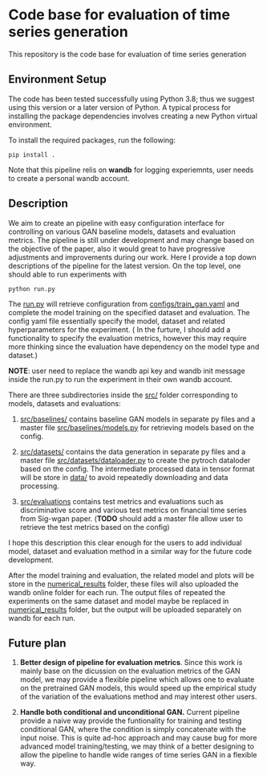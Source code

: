 Code base for evaluation of time series generation 
========================================

This repository is the code base for evaluation of time series generation 

## Environment Setup
The code has been tested successfully using Python 3.8; thus we suggest using this version or a later version of Python. A typical process for installing the package dependencies involves creating a new Python virtual environment.

To install the required packages, run the following:
```console
pip install .
```
Note that this pipeline relis on **wandb** for logging experiemnts, user needs to create a personal wandb account. 

## Description 

 We aim to create an pipeline with easy configuration interface for controlling on various GAN baseline models, datasets and evaluation metrics. The pipeline is still under development and may change based on the objective of the paper, also it would great to have progressive adjustments and improvements during our work.
Here I provide a top down descriptions of the pipeline for the latest version. On the top level, one should able to run experiments with
 
 ```console
 python run.py
 ```
 The [run.py](run.py) will retrieve configuration from [configs/train_gan.yaml](configs/train_gan.yaml) and complete the model training on the specified dataset and evaluation. The config yaml file essentially specify the model, dataset and related hyperparameters for the experiment. ( In the furture, I should add a functionality to specify the evaluation metrics, however this may require more thinking since the evaluation have dependency on the model type and dataset.)

**NOTE**: user need to replace the wandb api key and wandb init message inside the run.py to run the experiment in their own wandb account.

There are three subdirectories inside the [src/](src/) folder corresponding to models, datasets and evaluations:
1. [src/baselines/](src/baselines/) contains baseline GAN models in separate py files and a master file [src/baselines/models.py](src/baselines/models.py) for retrieving models based on the config.

2. [src/datasets/](src/datasets/) contains the data generation in separate py files and a master file [src/datasets/dataloader.py](src/datasets/dataloader.py) to create the pytroch dataloder based on the config. The intermediate processed data in tensor format will be store in [data/](data/) to avoid repeatedly downloading and data processing. 

3. [src/evaluations](src/evaluations/) contains test metrics and evaluations such as discriminative score and various test metrics on financial time series from Sig-wgan paper. (**TODO** should add a master file allow user to retrieve the test metrics based on the config)

I hope this description this clear enough for the users to add individual model, dataset and evaluation method in a similar way for the future code development.  

After the model training and evaluation, the related model and plots will be store in the [numerical_results](numerical_results) folder, these files will also uploaded the wandb online folder for each run. The output files of repeated the experiments on the same dataset and model maybe be replaced in [numerical_results](numerical_results) folder, but the output will be uploaded separately on wandb for each run. 

## Future plan

1. **Better design of pipeline for evaluation metrics**. Since this work is mainly base on the dicussion on the evaluation metrics of the GAN model, we may provide a flexible pipeline which allows one to evaluate on the pretrained GAN models, this would speed up the empirical study of the variation of the evaluations method and may interest other users.

2. **Handle both conditional and unconditional GAN.** Current pipeline provide a naive way provide the funtionality for training and testing conditional GAN, where the condition is simply concatenate with the input noise. This is quite ad-hoc approach and may cause bug for more advanced model training/testing, we may think of a better designing to allow the pipeline to handle wide ranges of time series GAN in a flexible way.        